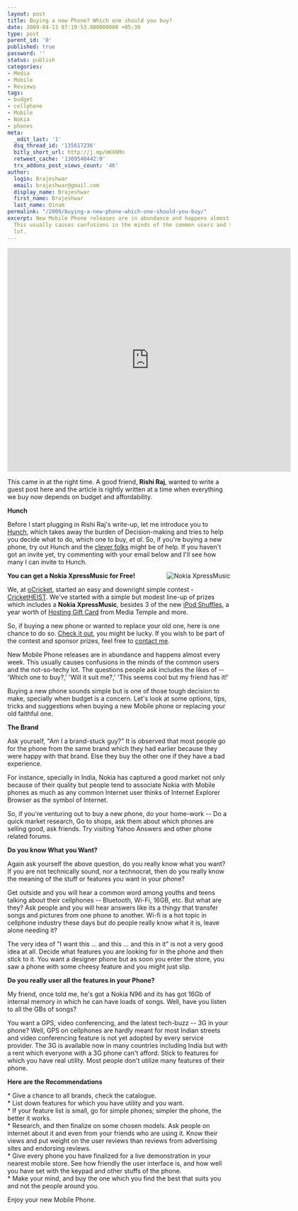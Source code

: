 ```yaml
---
layout: post
title: Buying a new Phone? Which one should you buy?
date: 2009-04-13 07:19:53.000000000 +05:30
type: post
parent_id: '0'
published: true
password: ''
status: publish
categories:
- Media
- Mobile
- Reviews
tags:
- budget
- cellphone
- Mobile
- Nokia
- phones
meta:
  _edit_last: '1'
  dsq_thread_id: '135617236'
  bitly_short_url: http://j.mp/mKX6Mn
  retweet_cache: '1309540442:0'
  trx_addons_post_views_count: '46'
author:
  login: Brajeshwar
  email: brajeshwar@gmail.com
  display_name: Brajeshwar
  first_name: Brajeshwar
  last_name: Oinam
permalink: "/2009/buying-a-new-phone-which-one-should-you-buy/"
excerpt: New Mobile Phone releases are in abundance and happens almost every week.
  This usually causes confusions in the minds of the common users and the not-so-techy
  lot.
---
```

<p><object width="640" height="505"><param name="movie" value="http://www.youtube.com/v/GYs8hteVlMQ&hl=en&fs=1&rel=0&&fmt=18" /><param name="allowFullScreen" value="true" /><param name="allowscriptaccess" value="always" /><embed src="http://www.youtube.com/v/GYs8hteVlMQ&hl=en&fs=1&rel=0&&fmt=18" type="application/x-shockwave-flash" allowscriptaccess="always" allowfullscreen="true" width="640" height="505"></embed></object></p>

<p>This came in at the right time. A good friend, <strong>Rishi Raj</strong>,  wanted to write a guest post here and the article is rightly written at a time when everything we buy now depends on budget and affordability.</p>
<p><strong>Hunch</strong></p>
<p>Before I start plugging in Rishi Raj's write-up, let me introduce you to <a href="http://www.hunch.com/">Hunch</a>, which takes away the burden of Decision-making and tries to help you decide what to do, which one to buy, <em>et al</em>. So, if you're buying a new phone, try out Hunch and the <a href="http://www.hunch.com/info/the-hunch-team/">clever folks</a> might be of help. If you haven't got an invite yet, try commenting with your email below and I'll see how many I can invite to Hunch.</p>
<p><a href="http://cricketheist.com/"><img src="/static/2009/04/nokia-xpressmusic.jpg" alt="Nokia XpressMusic" style="float: right; margin: 0 0 0 5px; border: 0 none;" /></a><strong>You can get a Nokia XpressMusic for Free!</strong></p>
<p>We, at <a href="http://oCricket.com/">oCricket</a>, started an easy and downright simple contest - <a href="http://cricketheist.com/">CricketHEIST</a>. We've started with a simple but modest line-up of prizes which includes a <strong>Nokia XpressMusic</strong>, besides 3 of the new <a href="http://www.apple.com/ipodshuffle/">iPod Shuffles</a>, a year worth of <a href="http://mediatemple.net/webhosting/thehostingcard/">Hosting Gift Card</a> from Media Temple and more.</p>
<p>So, if buying a new phone or wanted to replace your old one, here is one chance to do so. <a href="http://cricketheist.com/">Check it out</a>, you might be lucky. If you wish to be part of the contest and sponsor prizes, feel free to <a href="http://brajeshwar.wpengine.com/contact/">contact me</a>.</p>
<p>New Mobile Phone releases are in abundance and happens almost every week. This usually causes confusions in the minds of the common users and the not-so-techy lot. The questions people ask includes the likes of  -- 'Which one to buy?,' 'Will it suit me?,' 'This seems cool but my friend has it!'</p>
<p>Buying a new phone sounds simple but is one of those tough decision to make, specially when budget is a concern. Let's look at some options, tips, tricks and suggestions when buying a new Mobile phone or replacing your old faithful one.</p>
<p><strong>The Brand</strong></p>
<p>Ask yourself, "Am I a brand-stuck guy?" It is observed that most people go for the phone from the same brand which they had earlier because they were happy with that brand. Else they buy the other one if they have a bad experience.</p>
<p>For instance, specially in India, Nokia has captured a good market not only because of their quality but people tend to associate Nokia with Mobile phones as much as any common Internet user thinks of Internet Explorer Browser as the symbol of Internet.</p>
<p>So, if you're venturing out to buy a new phone, do your home-work -- Do a quick market research, Go to shops, ask them about which phones are selling good, ask friends. Try visiting Yahoo Answers and other phone related forums.</p>
<p><strong>Do you know What you Want?</strong></p>
<p>Again ask yourself the above question, do you really know what you want? If you are not technically sound, nor a technocrat, then do you really know the meaning of the stuff or features you want in your phone?</p>
<p>Get outside and you will hear a common word among youths and teens talking about their cellphones --  Bluetooth, Wi-Fi, 16GB, etc. But what are they? Ask people and you will hear answers like its a thingy that transfer songs and pictures from one phone to another. Wi-fi is a hot topic in cellphone industry these days but do people really know what it is, leave alone needing it?</p>
<p>The very idea of "I want this ... and this ... and this in it" is not a very good idea at all. Decide what features you are looking for in the phone and then stick to it. You want a designer phone but as soon you enter the store, you saw a phone with some cheesy feature and you might just slip.</p>
<p><strong>Do you really user all the features in your Phone?</strong></p>
<p>My friend, once told me, he's got a Nokia N96 and its has got 16Gb of internal memory in which he can have loads of songs. Well, have you listen to all the GBs of songs?</p>
<p>You want a GPS, video conferencing, and the latest tech-buzz -- 3G in your phone? Well, GPS on cellphones are hardly meant for most Indian streets and video conferencing feature is not yet adopted by every service provider. The 3G is available now in many countries including India but with a rent which everyone with a 3G phone can't afford. Stick to features for which you have real utility. Most people don't utilize many features of their phone.</p>
<p><strong>Here are the Recommendations</strong></p>
<p>* Give a chance to all brands, check the catalogue.<br />
* List down features for which you have utility and you want.<br />
* If your feature list is small, go for simple phones; simpler the phone, the better it works.<br />
* Research, and then finalize on some chosen models. Ask people on internet about it and even from your friends who are using it. Know their views and put weight on the user reviews than reviews from advertising sites and endorsing reviews.<br />
* Give every phone you have finalized for a live demonstration in your nearest mobile store. See how friendly the user interface is, and how well you have set with the keypad and other stuffs of the phone.<br />
* Make your mind, and buy the one which you find the best that suits you and not the people around you.</p>
<p>Enjoy your new Mobile Phone.</p>
